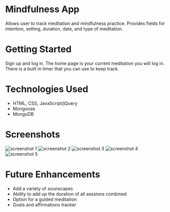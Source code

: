 # Mindfulness App 

Allows user to track meditation and mindfulness practice. Provides fields for intention, setting, duration, date, and type of meditation.

# Getting Started

Sign up and log in. The home page is your current meditation you will log in. There is a built in timer that you can use to keep track. 

# Technologies Used

- HTML, CSS, JavaScript/jQuery
- Mongoose
- MongoDB

# Screenshots
![screenshot 1](./assets/img/Home_Session_Screenshot.png)
![screenshot 2](./assets/img/Session_Details_Screenshot.png)
![screenshot 3](./assets/img/History_Screenshot.png)
![screenshot 4](./assets/img/Timer_Screenshot.png)
![screenshot 5](./assets/img/Edit_Screenshot.png)


# Future Enhancements

- Add a variety of sounscapes 
- Ability to add up the duration of all sessions combined
- Option for a guided meditation
- Goals and affirmations tracker
